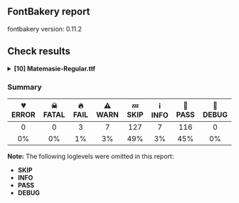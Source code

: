 ## FontBakery report

fontbakery version: 0.11.2

<h2>Check results</h2><details><summary><b>[10] Matemasie-Regular.ttf</b></summary><div><details><summary>🔥 <b>FAIL:</b> Check copyright namerecords match license file. (<a href="https://font-bakery.readthedocs.io/en/stable/fontbakery/profiles/googlefonts.html#com.google.fonts/check/name/license">com.google.fonts/check/name/license</a>)</summary><div>


* 🔥 **FAIL** License file OFL.txt exists but NameID 13 (LICENSE DESCRIPTION) value on platform 3 (WINDOWS) is not specified for that. Value was: "https://openfontlicense.org" Must be changed to "This Font Software is licensed under the SIL Open Font License, Version 1.1. This license is available with a FAQ at: https://openfontlicense.org" [code: wrong]
</div></details><details><summary>🔥 <b>FAIL:</b> Shapes languages in all GF glyphsets. (<a href="https://font-bakery.readthedocs.io/en/stable/fontbakery/profiles/googlefonts.html#com.google.fonts/check/glyphsets/shape_languages">com.google.fonts/check/glyphsets/shape_languages</a>)</summary><div>


* 🔥 **FAIL** GF_Latin_Core glyphset:

| Language | FAIL messages |
| :--- | :--- |
| nl_Latn (Dutch) | Shaper didn't attach acutecomb to uni0237 |
|  ^  | Shaper didn't attach acutecomb to J |

 [code: failed-language-shaping]
</div></details><details><summary>🔥 <b>FAIL:</b> Checking OS/2 usWinAscent & usWinDescent. (<a href="https://font-bakery.readthedocs.io/en/stable/fontbakery/profiles/universal.html#com.google.fonts/check/family/win_ascent_and_descent">com.google.fonts/check/family/win_ascent_and_descent</a>)</summary><div>


* 🔥 **FAIL** OS/2.usWinAscent value should be equal or greater than 1252, but got 1250 instead [code: ascent]
</div></details><details><summary>⚠ <b>WARN:</b> Checking OS/2 achVendID. (<a href="https://font-bakery.readthedocs.io/en/stable/fontbakery/profiles/googlefonts.html#com.google.fonts/check/vendor_id">com.google.fonts/check/vendor_id</a>)</summary><div>


* ⚠ **WARN** OS/2 VendorID value 'NONE' is not yet recognized. If you registered it recently, then it's safe to ignore this warning message. Otherwise, you should set it to your own unique 4 character code, and register it with Microsoft at https://www.microsoft.com/typography/links/vendorlist.aspx
 [code: unknown]
</div></details><details><summary>⚠ <b>WARN:</b> Check for codepoints not covered by METADATA subsets. (<a href="https://font-bakery.readthedocs.io/en/stable/fontbakery/profiles/googlefonts.html#com.google.fonts/check/metadata/unreachable_subsetting">com.google.fonts/check/metadata/unreachable_subsetting</a>)</summary><div>


* ⚠ **WARN** The following codepoints supported by the font are not covered by
    any subsets defined in the font's metadata file, and will never
    be served. You can solve this by either manually adding additional
    subset declarations to METADATA.pb, or by editing the glyphset
    definitions.

 * U+02C7 CARON: try adding one of: canadian-aboriginal, tifinagh, yi
 * U+02D8 BREVE: try adding one of: canadian-aboriginal, yi
 * U+02D9 DOT ABOVE: try adding one of: canadian-aboriginal, yi
 * U+02DB OGONEK: try adding one of: canadian-aboriginal, yi
 * U+02DD DOUBLE ACUTE ACCENT: not included in any glyphset definition
 * U+0302 COMBINING CIRCUMFLEX ACCENT: try adding one of: coptic, cherokee, math, tifinagh
 * U+0306 COMBINING BREVE: try adding one of: tifinagh, old-permic
 * U+0307 COMBINING DOT ABOVE: try adding one of: coptic, malayalam, math, tifinagh, tai-le, canadian-aboriginal, syriac, old-permic
 * U+030A COMBINING RING ABOVE: try adding syriac
 * U+030B COMBINING DOUBLE ACUTE ACCENT: try adding one of: osage, cherokee
 * U+030C COMBINING CARON: try adding one of: cherokee, tai-le
 * U+0312 COMBINING TURNED COMMA ABOVE: not included in any glyphset definition
 * U+0326 COMBINING COMMA BELOW: not included in any glyphset definition
 * U+0327 COMBINING CEDILLA: not included in any glyphset definition
 * U+0328 COMBINING OGONEK: not included in any glyphset definition
 * U+1EAE LATIN CAPITAL LETTER A WITH BREVE AND ACUTE: try adding vietnamese
 * U+1EAF LATIN SMALL LETTER A WITH BREVE AND ACUTE: try adding vietnamese
 * U+25CC DOTTED CIRCLE: try adding one of: buginese, khudawadi, meetei-mayek, khmer, music, gujarati, mahajani, rejang, manichaean, ahom, tibetan, psalter-pahlavi, telugu, tai-le, lepcha, math, lao, chakma, pahawh-hmong, grantha, syriac, tirhuta, hanifi-rohingya, newa, bengali, sharada, caucasian-albanian, mandaic, oriya, warang-citi, zanabazar-square, hebrew, khojki, kayah-li, yi, gunjala-gondi, brahmi, sundanese, dogra, malayalam, soyombo, bhaiksuki, takri, new-tai-lue, devanagari, saurashtra, batak, elbasan, myanmar, modi, kannada, tai-viet, hanunoo, cham, balinese, symbols, mende-kikakui, coptic, siddham, tagalog, marchen, osage, limbu, tai-tham, tagbanwa, mongolian, phags-pa, nko, tamil, thai, thaana, duployan, tifinagh, miao, kaithi, kharoshthi, javanese, canadian-aboriginal, old-permic, bassa-vah, gurmukhi, masaram-gondi, adlam, syloti-nagri, sinhala, wancho, buhid, armenian, sogdian

Or you can add the above codepoints to one of the subsets supported by the font: `cyrillic-ext`, `greek-ext`, `latin`, `latin-ext` [code: unreachable-subsetting]
</div></details><details><summary>⚠ <b>WARN:</b> Ensure fonts have ScriptLangTags declared on the 'meta' table. (<a href="https://font-bakery.readthedocs.io/en/stable/fontbakery/profiles/googlefonts.html#com.google.fonts/check/meta/script_lang_tags">com.google.fonts/check/meta/script_lang_tags</a>)</summary><div>


* ⚠ **WARN** This font file does not have a 'meta' table. [code: lacks-meta-table]
</div></details><details><summary>⚠ <b>WARN:</b> Check that legacy accents aren't used in composite glyphs. (<a href="https://font-bakery.readthedocs.io/en/stable/fontbakery/profiles/universal.html#com.google.fonts/check/legacy_accents">com.google.fonts/check/legacy_accents</a>)</summary><div>


* ⚠ **WARN** Glyph "Emacron" has a legacy accent component  (macron). It needs to be replaced by a combining mark. [code: legacy-accents-component]
* ⚠ **WARN** Glyph "Gdotaccent" has a legacy accent component  (dotaccent). It needs to be replaced by a combining mark. [code: legacy-accents-component]
* ⚠ **WARN** Glyph "Idotaccent" has a legacy accent component  (dotaccent). It needs to be replaced by a combining mark. [code: legacy-accents-component]
* ⚠ **WARN** Glyph "Ncaron" has a legacy accent component  (caron). It needs to be replaced by a combining mark. [code: legacy-accents-component]
* ⚠ **WARN** Glyph "Ntilde" has a legacy accent component  (tilde). It needs to be replaced by a combining mark. [code: legacy-accents-component]
* ⚠ **WARN** Glyph "Omacron" has a legacy accent component  (macron). It needs to be replaced by a combining mark. [code: legacy-accents-component]
* ⚠ **WARN** Glyph "Otilde" has a legacy accent component  (tilde). It needs to be replaced by a combining mark. [code: legacy-accents-component]
* ⚠ **WARN** Glyph "Rcaron" has a legacy accent component  (caron). It needs to be replaced by a combining mark. [code: legacy-accents-component]
* ⚠ **WARN** Glyph "Scaron" has a legacy accent component  (caron). It needs to be replaced by a combining mark. [code: legacy-accents-component]
* ⚠ **WARN** Glyph "Tcaron" has a legacy accent component  (caron). It needs to be replaced by a combining mark. [code: legacy-accents-component]
* ⚠ **WARN** Glyph "Umacron" has a legacy accent component  (macron). It needs to be replaced by a combining mark. [code: legacy-accents-component]
* ⚠ **WARN** Glyph "Zcaron" has a legacy accent component  (caron). It needs to be replaced by a combining mark. [code: legacy-accents-component]
* ⚠ **WARN** Glyph "Zdotaccent" has a legacy accent component  (dotaccent). It needs to be replaced by a combining mark. [code: legacy-accents-component]
</div></details><details><summary>⚠ <b>WARN:</b> Check font contains no unreachable glyphs (<a href="https://font-bakery.readthedocs.io/en/stable/fontbakery/profiles/universal.html#com.google.fonts/check/unreachable_glyphs">com.google.fonts/check/unreachable_glyphs</a>)</summary><div>


* ⚠ **WARN** The following glyphs could not be reached by codepoint or substitution rules:

	- A.ss01

	- Hbar.001

	- Hbar.002

	- L.ss01

	- L.ss02

	- M.ss01

	- Q.ss01

	- Q.ss02

	- R.ss01

	- S.ss01

	- Z.ss01

	- a.ss01

	- a.ss02

	- b.ss02

	- d.ss02

	- eight.ss01

	- f.ss01

	- f.ss02

	- five.ss01

	- g.ss01

	- g.ss02

	- germandbls.ss01

	- h.ss01

	- i.loclTRK

	- l.ss02

	- m.ss01

	- n.ss01

	- newGlyph

	- o.ss02

	- p.ss02

	- periodcentered.loclCAT

	- q.ss02

	- questiondown.ss01

	- r.ss01

	- s.ss01

	- s.ss02

	- scedilla.ss01

	- section.ss01

	- seven.ss02

	- t.ss01

	- t.ss02

	- t.ss03

	- t.ss04

	- three.ss01

	- u.ss01

	- uni004A0301

	- uni006A0301

	- uni1E9E.ss01

	- uni1E9E.ss02

	- uogonek.ss01

	- y.ss01

	- y.ss02

	- z.ss01
 [code: unreachable-glyphs]
</div></details><details><summary>⚠ <b>WARN:</b> Check if each glyph has the recommended amount of contours. (<a href="https://font-bakery.readthedocs.io/en/stable/fontbakery/profiles/universal.html#com.google.fonts/check/contour_count">com.google.fonts/check/contour_count</a>)</summary><div>


* ⚠ **WARN** This check inspects the glyph outlines and detects the total number of contours in each of them. The expected values are infered from the typical ammounts of contours observed in a large collection of reference font families. The divergences listed below may simply indicate a significantly different design on some of your glyphs. On the other hand, some of these may flag actual bugs in the font such as glyphs mapped to an incorrect codepoint. Please consider reviewing the design and codepoint assignment of these to make sure they are correct.

The following glyphs do not have the recommended number of contours:

	- Glyph name: germandbls	Contours detected: 2	Expected: 1

	- Glyph name: oslash	Contours detected: 2	Expected: 3

	- Glyph name: germandbls	Contours detected: 2	Expected: 1

	- Glyph name: oslash	Contours detected: 2	Expected: 3
 [code: contour-count]
</div></details><details><summary>⚠ <b>WARN:</b> Ensure soft_dotted characters lose their dot when combined with marks that replace the dot. (<a href="https://font-bakery.readthedocs.io/en/stable/fontbakery/profiles/Shaping Checks.html#com.google.fonts/check/soft_dotted">com.google.fonts/check/soft_dotted</a>)</summary><div>


* ⚠ **WARN** The dot of soft dotted characters used in orthographies _must_ disappear in the following strings: į̀ į́ į̂ į̃ į̄ į̌

The dot of soft dotted characters _should_ disappear in other cases, for example: ĩ̦ ĭ̦ i̦̇ i̦̊ i̦̋ ǐ̦ i̦̒ j̦̀ j̦́ ĵ̦ j̦̃ j̦̄ j̦̆ j̦̇ j̦̈ j̦̊ j̦̋ ǰ̦ j̦̒ į̆

Your font fully covers the following languages that require the soft-dotted feature: Lithuanian (Latn, 2,357,094 speakers). 

Your font does *not* cover the following languages that require the soft-dotted feature: Ekpeye (Latn, 226,000 speakers), Ukrainian (Cyrl, 29,273,587 speakers), Bafut (Latn, 158,146 speakers), Lugbara (Latn, 2,200,000 speakers), Kpelle, Guinea (Latn, 622,000 speakers), Ejagham (Latn, 120,000 speakers), Basaa (Latn, 332,940 speakers), Kom (Latn, 360,685 speakers), Nateni (Latn, 100,000 speakers), Gulay (Latn, 250,478 speakers), Koonzime (Latn, 40,000 speakers), Makaa (Latn, 221,000 speakers), Mundani (Latn, 34,000 speakers), Mfumte (Latn, 79,000 speakers), Aghem (Latn, 38,843 speakers), Dii (Latn, 71,000 speakers), Zapotec (Latn, 490,000 speakers), Nzakara (Latn, 50,000 speakers), Mango (Latn, 77,000 speakers), Yala (Latn, 200,000 speakers), Dan (Latn, 1,099,244 speakers), Igbo (Latn, 27,823,640 speakers), Sar (Latn, 500,000 speakers), Cicipu (Latn, 44,000 speakers), Fur (Latn, 1,230,163 speakers), Belarusian (Cyrl, 10,064,517 speakers), Navajo (Latn, 166,319 speakers), Ma’di (Latn, 584,000 speakers), Ngbaka (Latn, 1,020,000 speakers), Bete-Bendi (Latn, 100,000 speakers), South Central Banda (Latn, 244,000 speakers), Southern Kisi (Latn, 360,000 speakers), Ebira (Latn, 2,200,000 speakers), Dutch (Latn, 31,709,104 speakers), Avokaya (Latn, 100,000 speakers), Ijo, Southeast (Latn, 2,471,000 speakers). [code: soft-dotted]
</div></details><br></div></details>

### Summary

| 💔 ERROR | ☠ FATAL | 🔥 FAIL | ⚠ WARN | 💤 SKIP | ℹ INFO | 🍞 PASS | 🔎 DEBUG |
|:-----:|:-----:|:-----:|:-----:|:-----:|:-----:|:-----:|:-----:|
| 0 | 0 | 3 | 7 | 127 | 7 | 116 | 0 |
| 0% | 0% | 1% | 3% | 49% | 3% | 45% | 0% |

**Note:** The following loglevels were omitted in this report:
* **SKIP**
* **INFO**
* **PASS**
* **DEBUG**
